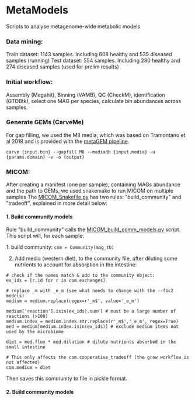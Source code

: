 # MetaModels
Scripts to analyse metagenome-wide metabolic models


### Data mining:
Train dataset: 1143 samples. Including 608 healthy and 535 diseased samples (running)
Test dataset: 554 samples. Including 280 healthy and 274 diseased samples (used for prelim results)

### Initial workflow:
Assembly (Megahit), Binning (VAMB), QC (CheckM), identification (GTDBtk), select one MAG per species, calculate bin abundances across samples.


### Generate GEMs (CarveMe)
For gap filling, we used the M8 media, which was based on Tramontano et al 2018 and is provided with the [metaGEM pipeline](https://github.com/franciscozorrilla/metaGEM).

`carve {input.bin} --gapfill M8 --mediadb {input.media} -u {params.domain} -v -o {output}`


### MICOM:

After creating a manifest (one per sample), containing MAGs abundance and the path to GEMs, we used snakemake to run MICOM on multiple samples
The [MICOM_Snakefile.py](https://github.com/vrmarcelino/MetaModels/tree/main/Snakemake/5_MICOM) has two rules: "build_community" and "tradeoff", explained in more detail below:

#### 1. Build community models

Rule "build_community" calls the [MICOM_build_comm_models.py](https://github.com/vrmarcelino/MetaModels/blob/main/MICOM_build_comm_models.py) script. This script will, for each sample:

1: build community:
`com = Community(mag_tb)`

2. Add media (western diet), to the community file, after diluting some nutrients to account for absorption in the intestine:

```
# check if the names match & add to the community object:
ex_ids = [r.id for r in com.exchanges]

# replace _m with _e_m (see what needs to change with the --fbc2 models)
medium = medium.replace(regex=r'_m$', value='_e_m')

medium['reaction'].isin(ex_ids).sum() # must be a large number of reactions (>100)
medium.index = medium.index.str.replace(r'_m$','_e_m', regex=True)
med = medium[medium.index.isin(ex_ids)] # exclude medium items not used by the microbiome

diet = med.flux * med.dilution # dilute nutrients absorbed in the small intestine

# This only affects the com.cooperative_tradeoff (the grow workflow is not affected)
com.medium = diet
```

Then saves this community to file in pickle format.


#### 2. Build community models



